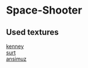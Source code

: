 # Space-Shooter

## Used textures
[kenney](https://opengameart.org/content/space-shooter-redux)  
[surt](https://opengameart.org/content/shmup-ships)  
[ansimuz](https://opengameart.org/content/space-ship-shooter-pixel-art-assets)
